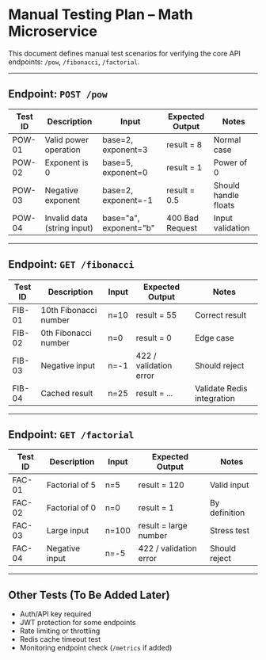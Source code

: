 # Manual Testing Plan – Math Microservice

This document defines manual test scenarios for verifying the core API endpoints: `/pow`, `/fibonacci`, `/factorial`.

---

## Endpoint: `POST /pow`

| Test ID | Description                 | Input                            | Expected Output          | Notes               |
|---------|-----------------------------|----------------------------------|--------------------------|---------------------|
| POW-01  | Valid power operation       | base=2, exponent=3               | result = 8               | Normal case         |
| POW-02  | Exponent is 0               | base=5, exponent=0               | result = 1               | Power of 0          |
| POW-03  | Negative exponent           | base=2, exponent=-1              | result = 0.5             | Should handle floats|
| POW-04  | Invalid data (string input) | base="a", exponent="b"           | 400 Bad Request          | Input validation    |

---

## Endpoint: `GET /fibonacci`

| Test ID | Description                 | Input       | Expected Output          | Notes                      |
|---------|-----------------------------|-------------|--------------------------|----------------------------|
| FIB-01  | 10th Fibonacci number       | n=10        | result = 55              | Correct result             |
| FIB-02  | 0th Fibonacci number        | n=0         | result = 0               | Edge case                  |
| FIB-03  | Negative input              | n=-1        | 422 / validation error   | Should reject              |
| FIB-04  | Cached result               | n=25        | result = ...             | Validate Redis integration |

---

## Endpoint: `GET /factorial`

| Test ID | Description                 | Input       | Expected Output          | Notes               |
|---------|-----------------------------|-------------|--------------------------|---------------------|
| FAC-01  | Factorial of 5              | n=5         | result = 120             | Valid input         |
| FAC-02  | Factorial of 0              | n=0         | result = 1               | By definition       |
| FAC-03  | Large input                 | n=100       | result = large number    | Stress test         |
| FAC-04  | Negative input              | n=-5        | 422 / validation error   | Should reject       |

---

## Other Tests (To Be Added Later)

- Auth/API key required
- JWT protection for some endpoints
- Rate limiting or throttling
- Redis cache timeout test
- Monitoring endpoint check (`/metrics` if added)

